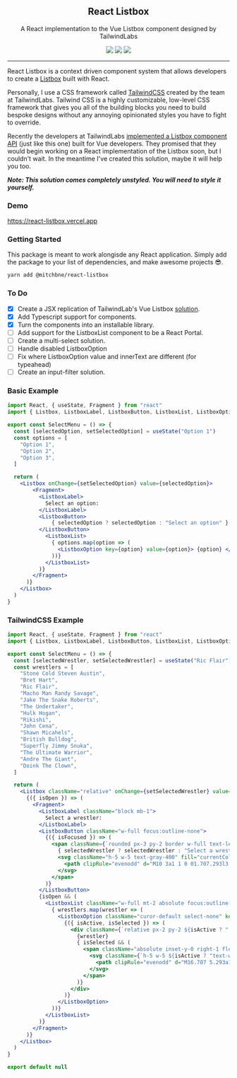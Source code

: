 <h2 align="center">
  React Listbox
</h2>

<p align="center">
  A React implementation to the Vue Listbox component designed by TailwindLabs
</p>

<p align="center">
  <a href="https://www.npmjs.com/package/@mitchbne/react-listbox"><img src="https://img.shields.io/npm/v/@mitchbne/react-listbox?style=flat-square"></a>
  <a href="https://www.npmjs.com/package/@mitchbne/react-listbox"><img src="https://img.shields.io/npm/dm/@mitchbne/react-listbox?style=flat-square"></a>
  <a href="https://github.com/mitchbne/react-listbox/actions"><img src="https://img.shields.io/github/workflow/status/mitchbne/react-listbox/CI/master?style=flat-square"></a>
</p>

---

React Listbox is a context driven component system that allows developers to create a <a href="https://www.w3.org/TR/wai-aria-practices-1.1/#Listbox">Listbox</a> built with React.

Personally, I use a CSS framework called <a href="https://tailwindcss.com/">TailwindCSS</a> created by the team at TailwindLabs. Tailwind CSS is a highly customizable, low-level CSS framework that gives you all of the building blocks you need to build bespoke designs without any annoying opinionated styles you have to fight to override.

Recently the developers at TailwindLabs <a href="https://github.com/tailwindlabs/tailwindui-vue">implemented a Listbox component API</a> (just like this one) built for Vue developers. They promised that they would begin working on a React implementation of the Listbox soon, but I couldn't wait. In the meantime I've created this solution, maybe it will help you too.

_**Note: This solution comes completely unstyled. You will need to style it yourself.**_

### Demo
<a href="https://react-listbox.vercel.app" target="_blank" rel="noopener noreferrer">https://react-listbox.vercel.app</a>

### Getting Started
This package is meant to work alongisde any React application. Simply add the package to your list of dependencies, and make awesome projects 😎.

```bash
yarn add @mitchbne/react-listbox
```

### To Do
- [x] Create a JSX replication of TailwindLab's Vue Listbox <a href="https://github.com/tailwindlabs/tailwindui-vue">solution</a>.
- [x] Add Typescript support for components.
- [x] Turn the components into an installable library.
- [ ] Add support for the ListboxList component to be a React Portal.
- [ ] Create a multi-select solution.
- [ ] Handle disabled ListboxOption
- [ ] Fix where ListboxOption value and innerText are different (for typeahead)
- [ ] Create an input-filter solution.

### Basic Example
```jsx
import React, { useState, Fragment } from "react"
import { Listbox, ListboxLabel, ListboxButton, ListboxList, ListboxOption } from "@mitchbne/react-listbox"

export const SelectMenu = () => {
  const [selectedOption, setSelectedOption] = useState("Option 1")
  const options = [
    "Option 1",
    "Option 2",
    "Option 3",
  ]

  return (
    <Listbox onChange={setSelectedOption} value={selectedOption}>
        <Fragment>
          <ListboxLabel>
            Select an option:
          </ListboxLabel>
          <ListboxButton>
              { selectedOption ? selectedOption : "Select an option" }
          </ListboxButton>
            <ListboxList>
              { options.map(option => (
                <ListboxOption key={option} value={option}> {option} </ListboxOption>
              ))}
            </ListboxList>
          )}
        </Fragment>
      )}
    </Listbox>
  )
}
```
### TailwindCSS Example
```jsx
import React, { useState, Fragment } from "react"
import { Listbox, ListboxLabel, ListboxButton, ListboxList, ListboxOption } from "@mitchbne/react-listbox"

export const SelectMenu = () => {
  const [selectedWrestler, setSelectedWrestler] = useState("Ric Flair")
  const wrestlers = [
    "Stone Cold Steven Austin",
    "Bret Hart",
    "Ric Flair",
    "Macho Man Randy Savage",
    "Jake The Snake Roberts",
    "The Undertaker",
    "Hulk Hogan",
    "Rikishi",
    "John Cena",
    "Shawn Micahels",
    "British Bulldog",
    "Superfly Jimmy Snuka",
    "The Ultimate Warrior",
    "Andre The Giant",
    "Doink The Clown",
  ]

  return (
    <Listbox className="relative" onChange={setSelectedWrestler} value={selectedWrestler}>
      {({ isOpen }) => (
        <Fragment>
          <ListboxLabel className="block mb-1">
            Select a wrestler:
          </ListboxLabel>
          <ListboxButton className="w-full focus:outline-none">
            {({ isFocused }) => (
              <span className={`rounded px-3 py-2 border w-full text-left inline-flex items-center justify-between ${isFocused || isOpen ? "border-blue-300 shadow-outline": "border-gray-300"}`}>
                { selectedWrestler ? selectedWrestler : "Select a wrestler" }
                <svg className="h-5 w-5 text-gray-400" fill="currentColor" viewBox="0 0 20 20">
                  <path clipRule="evenodd" d="M10 3a1 1 0 01.707.293l3 3a1 1 0 01-1.414 1.414L10 5.414 7.707 7.707a1 1 0 01-1.414-1.414l3-3A1 1 0 0110 3zm-3.707 9.293a1 1 0 011.414 0L10 14.586l2.293-2.293a1 1 0 011.414 1.414l-3 3a1 1 0 01-1.414 0l-3-3a1 1 0 010-1.414z" fillRule="evenodd" />
                </svg>
              </span>
            )}
          </ListboxButton>
          {isOpen && (
            <ListboxList className="w-full mt-2 absolute focus:outline-none max-h-56 border shadow rounded-md overflow-y-auto">
              { wrestlers.map(wrestler => (
                <ListboxOption className="curor-default select-none" key={wrestler} value={wrestler}>
                  {({ isActive, isSelected }) => (
                    <div className={`relative px-2 py-2 ${isActive ? " bg-blue-600 text-white" : ""}`}>
                      {wrestler}
                      { isSelected && (
                        <span className="absolute inset-y-0 right-1 flex items-center">
                          <svg className={`h-5 w-5 ${isActive ? "text-white": "text-gray-700" }`} fill="currentColor" viewBox="0 0 20 20">
                            <path clipRule="evenodd" d="M16.707 5.293a1 1 0 010 1.414l-8 8a1 1 0 01-1.414 0l-4-4a1 1 0 011.414-1.414L8 12.586l7.293-7.293a1 1 0 011.414 0z" fillRule="evenodd" />
                          </svg>
                        </span>
                      )}
                    </div>
                  )}
                </ListboxOption>
              ))}
            </ListboxList>
          )}
        </Fragment>
      )}
    </Listbox>
  )
}

export default null
```
